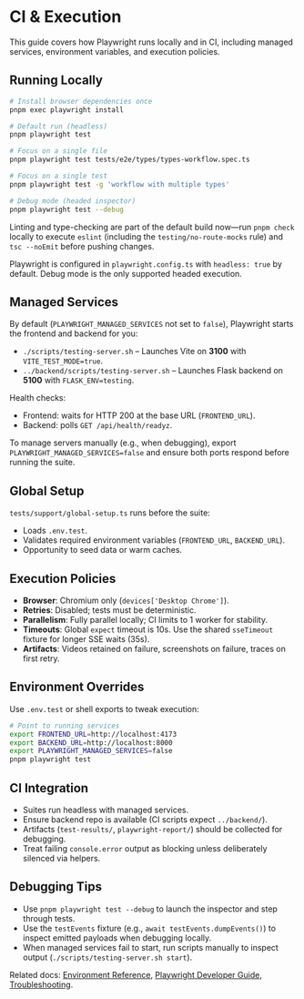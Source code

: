 # CI & Execution

This guide covers how Playwright runs locally and in CI, including managed services, environment variables, and execution policies.

## Running Locally

```bash
# Install browser dependencies once
pnpm exec playwright install

# Default run (headless)
pnpm playwright test

# Focus on a single file
pnpm playwright test tests/e2e/types/types-workflow.spec.ts

# Focus on a single test
pnpm playwright test -g 'workflow with multiple types'

# Debug mode (headed inspector)
pnpm playwright test --debug
```

Linting and type-checking are part of the default build now—run `pnpm check` locally to execute `eslint` (including the `testing/no-route-mocks` rule) and `tsc --noEmit` before pushing changes.

Playwright is configured in `playwright.config.ts` with `headless: true` by default. Debug mode is the only supported headed execution.

## Managed Services

By default (`PLAYWRIGHT_MANAGED_SERVICES` not set to `false`), Playwright starts the frontend and backend for you:

- `./scripts/testing-server.sh` – Launches Vite on **3100** with `VITE_TEST_MODE=true`.
- `../backend/scripts/testing-server.sh` – Launches Flask backend on **5100** with `FLASK_ENV=testing`.

Health checks:
- Frontend: waits for HTTP 200 at the base URL (`FRONTEND_URL`).
- Backend: polls `GET /api/health/readyz`.

To manage servers manually (e.g., when debugging), export `PLAYWRIGHT_MANAGED_SERVICES=false` and ensure both ports respond before running the suite.

## Global Setup

`tests/support/global-setup.ts` runs before the suite:
- Loads `.env.test`.
- Validates required environment variables (`FRONTEND_URL`, `BACKEND_URL`).
- Opportunity to seed data or warm caches.

## Execution Policies

- **Browser**: Chromium only (`devices['Desktop Chrome']`).
- **Retries**: Disabled; tests must be deterministic.
- **Parallelism**: Fully parallel locally; CI limits to 1 worker for stability.
- **Timeouts**: Global `expect` timeout is 10s. Use the shared `sseTimeout` fixture for longer SSE waits (35s).
- **Artifacts**: Videos retained on failure, screenshots on failure, traces on first retry.

## Environment Overrides

Use `.env.test` or shell exports to tweak execution:

```bash
# Point to running services
export FRONTEND_URL=http://localhost:4173
export BACKEND_URL=http://localhost:8000
export PLAYWRIGHT_MANAGED_SERVICES=false
pnpm playwright test
```

## CI Integration

- Suites run headless with managed services.
- Ensure backend repo is available (CI scripts expect `../backend/`).
- Artifacts (`test-results/`, `playwright-report/`) should be collected for debugging.
- Treat failing `console.error` output as blocking unless deliberately silenced via helpers.

## Debugging Tips

- Use `pnpm playwright test --debug` to launch the inspector and step through tests.
- Use the `testEvents` fixture (e.g., `await testEvents.dumpEvents()`) to inspect emitted payloads when debugging locally.
- When managed services fail to start, run scripts manually to inspect output (`./scripts/testing-server.sh start`).

Related docs: [Environment Reference](../environment.md), [Playwright Developer Guide](./playwright_developer_guide.md), [Troubleshooting](./troubleshooting.md).
